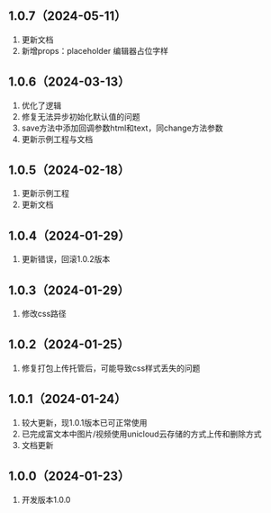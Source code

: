 ## 1.0.7（2024-05-11）
1. 更新文档
2. 新增props：placeholder 编辑器占位字样
## 1.0.6（2024-03-13）
1. 优化了逻辑
2. 修复无法异步初始化默认值的问题
3. save方法中添加回调参数html和text，同change方法参数
4. 更新示例工程与文档
## 1.0.5（2024-02-18）
1. 更新示例工程
2. 更新文档
## 1.0.4（2024-01-29）
1. 更新错误，回滚1.0.2版本
## 1.0.3（2024-01-29）
1. 修改css路径
## 1.0.2（2024-01-25）
1. 修复打包上传托管后，可能导致css样式丢失的问题
## 1.0.1（2024-01-24）
1. 较大更新，现1.0.1版本已可正常使用
2. 已完成富文本中图片/视频使用unicloud云存储的方式上传和删除方式
2. 文档更新
## 1.0.0（2024-01-23）
1. 开发版本1.0.0
